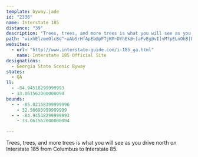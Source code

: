 ```yaml
---
template: byway.jade
id: "2336"
name: Interstate 185
distance: "39"
description: "Trees, trees, and more trees is what you will see as you drive north on Interstate 185 from Columbus to Interstate 85."
path: "wixhElzmeOlcBd^~aAbSrHfApEb@pFTjKM~DYhEk@~[aFvEg@vI]vM?pELnOhB|E`@zk@hH|E\\rFPrKe@~Ce@`HeB~RuItL{Fn@SfFoA~B[fEg@xFWhJX|Hv@jRtEzYhI`ZvHvJlBnJbAvY|A``@`Avz@|CpFFnY~@pDGjD[rIcBbDkAtB_AbMoH~b@iV|JuE|DwApHqBnPgDpFaAbHy@bFSdF?bbB`DfEP|C^|GfA`HrBpItDj_@zUrt@~c@|GrD|DdBpLhEtJdChDr@ra@nGdDv@jF`BfGpCxC`BzF`EdC|BfEnElCpD~QxY`FlHh\\zh@fF~HtVv^vJ|L`NbNxGpF|OnKfJ`HxMnIvFjE|FnFnCjDvBxCpKbQhCdGxQlf@tCfHpCzEzG`IxFfEbCxAtGlCrKdBxO^neBj@v\\WvEGtOu@rYuBfBWjQa@`HAdKTtd@lCjLEfDM~LeAxFaA|D_Aph@iOjI_B|K_AtKSxBCvDPlIp@bFl@pw@nMlFf@hETjJ@|DSfKwAtHu@tNk@`FD|`@~CrELzGKzD_@zE_AnH{B|GyCxYmPbe@sVlP{JhC_ChJuJp@_AtBsDf^mr@fCyDzEoF~C{CzFeErGsDhGgCrHmBxUaDdKw@t]kD`KsArKgCpKaE~GgD`F}Cjb@a\\bXiTvGsEbHeEbJsEvJuDjJsCbIkBxs@uNjHgClEsBpHoErGwFtq@es@fJgJhCyBjMsIjDkBhDuAtHqClIoBhF_A|Ek@pG_@jLSzCDhF^rFj@fFt@dKdCnFlBzL`Fp\\fOrKlDhShFna@jJ`OfDpDf@rLrArKj@beAzB"
websites: 
  - url: "http://www.interstate-guide.com/i-185_ga.html"
    name: Interstate 185 Official Site
designations: 
  - Georgia State Scenic Byway
states: 
  - GA
ll: 
  - -84.94518299999993
  - 33.061562000000094
bounds: 
  - - -85.02158399999996
    - 32.56693999999999
  - - -84.94518299999993
    - 33.061562000000094

---
```


Trees, trees, and more trees is what you will see as you drive north on Interstate 185 from Columbus to Interstate 85.
